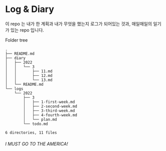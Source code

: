 # Log & Diary

이 repo 는 내가 한 계획과 내가 무엇을 했는지 로그가 되어있는 것과, 매일매일의 일기가 있는 repo 입니다.

Folder tree

```tree
.
├── README.md
├── diary
│   ├── 2022
│   │   └── 3
│   │       ├── 11.md
│   │       ├── 12.md
│   │       └── 13.md
│   └── README.md
└── logs
    └── 2022
        ├── 3
        │   ├── 1-first-week.md
        │   ├── 2-second-week.md
        │   ├── 3-third-week.md
        │   ├── 4-fourth-week.md
        │   └── plan.md
        └── todo.md

6 directories, 11 files
```

###### I MUST GO TO THE AMERICA!
